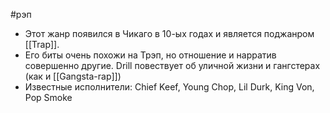 #рэп 
- Этот жанр появился в Чикаго в 10-ых годах и является поджанром [[Trap]]. 
- Его биты очень похожи на Трэп, но отношение и нарратив совершенно другие. Drill повествует об уличной жизни и гангстерах (как и [[Gangsta-rap]])
- Известные исполнители: Chief Keef, Young Chop, Lil Durk, King Von, Pop Smoke